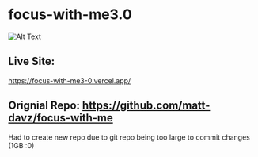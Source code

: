 # focus-with-me3.0

![Alt Text](Screen%20Shot%202566-08-25%20at%2012.37.17.png)


## Live Site:
https://focus-with-me3-0.vercel.app/

## Orignial Repo: https://github.com/matt-davz/focus-with-me
Had to create new repo due to git repo being too large to commit changes (1GB :0)
